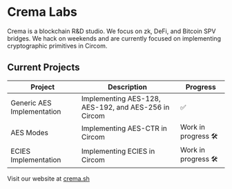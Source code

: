 # Crema Labs

Crema is a blockchain R&D studio. We focus on zk, DeFi, and Bitcoin SPV bridges. We hack on weekends and are currently focused on implementing cryptographic primitives in Circom.

## Current Projects

| Project                      | Description                                         | Progress           |
|------------------------------|-----------------------------------------------------|--------------------|
| Generic AES Implementation   | Implementing AES-128, AES-192, and AES-256 in Circom|  ✅                |
| AES Modes   | Implementing AES-CTR in Circom|  Work in progress 🛠️                |
| ECIES Implementation         | Implementing ECIES in Circom                        | Work in progress 🛠️|

Visit our website at [crema.sh](https://crema.sh)
